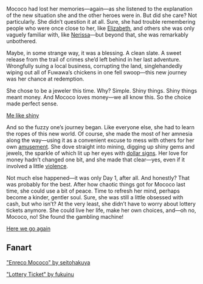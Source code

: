 <!-- title: Mococo Abyssguard -->
<!-- status: Alive -->

Mococo had lost her memories—again—as she listened to the explanation of the new situation she and the other heroes were in. But did she care? Not particularly. She didn’t question it at all. Sure, she had trouble remembering people who were once close to her, like [Elizabeth](https://www.youtube.com/watch?v=Fv6DAiZLbUk&t=823s), and others she was only vaguely familiar with, like [Nerissa](https://www.youtube.com/live/Fv6DAiZLbUk?si=KUz2qVX6vM0F-4ff&t=2737)—but beyond that, she was remarkably unbothered.

Maybe, in some strange way, it was a blessing. A clean slate. A sweet release from the trail of crimes she’d left behind in her last adventure. Wrongfully suing a local business, corrupting the land, singlehandedly wiping out all of Fuwawa’s chickens in one fell swoop—this new journey was her chance at redemption.

She chose to be a jeweler this time. Why? Simple. Shiny things. Shiny things meant money. And Mococo loves money—we all know this. So the choice made perfect sense.

[Me like shiny](#embed:https://www.youtube.com/live/Fv6DAiZLbUk?si=_C3pZF1YEMxXEZ0S&t=1825)

And so the fuzzy one’s journey began. Like everyone else, she had to learn the ropes of this new world. Of course, she made the most of her amnesia along the way—using it as a convenient excuse to mess with others for her own [amusement](https://www.youtube.com/watch?v=Fv6DAiZLbUk&t=3798s). She dove straight into mining, digging up shiny gems and jewels, the sparkle of which lit up her eyes with [dollar signs](https://www.youtube.com/live/Fv6DAiZLbUk?si=rNUGrnLRv6cy2cIy&t=4350). Her love for money hadn’t changed one bit, and she made that clear—yes, even if it involved a little [violence](https://www.youtube.com/live/Fv6DAiZLbUk?si=X8jas4hawvrGxh2Y&t=6315).

Not much else happened—it was only Day 1, after all. And honestly? That was probably for the best. After how chaotic things got for Mococo last time, she could use a bit of peace. Time to refresh her mind, perhaps become a kinder, gentler soul. Sure, she was still a little obsessed with cash, but who isn’t? At the very least, she didn’t have to worry about lottery tickets anymore. She could live her life, make her own choices, and—oh no, Mococo, no! She found the gambling machine!

[Here we go again](#embed:https://www.youtube.com/live/Fv6DAiZLbUk?si=xxcTjEyCBICYhYy1&t=9886)

## Fanart

["Enreco Mococo" by seitohakuya](https://x.com/seitohakuya/status/1902530835552649547)

["Lottery Ticket" by fukuinu](https://x.com/fukuinu_daddy/status/1917907936216601005)
